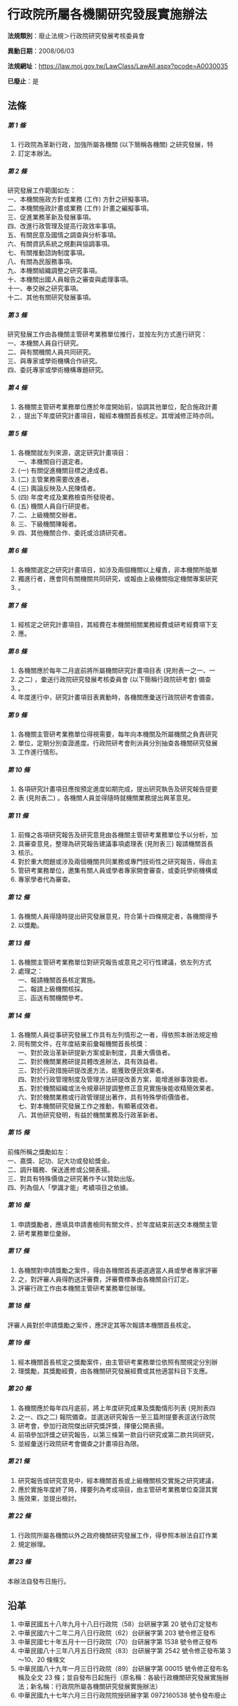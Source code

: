 # 行政院所屬各機關研究發展實施辦法

**法規類別**：廢止法規＞行政院研究發展考核委員會

**異動日期**：2008/06/03  

**法規網址**：https://law.moj.gov.tw/LawClass/LawAll.aspx?pcode=A0030035

**已廢止**：是



## 法條
##### 第 1 條
1. 行政院為革新行政，加強所屬各機關 (以下簡稱各機關) 之研究發展，特
1. 訂定本辦法。

##### 第 2 條
研究發展工作範圍如左：  
一、本機關施政方針或業務 (工作) 方針之研擬事項。  
二、本機關施政計畫或業務 (工作) 計畫之編擬事項。  
三、促進業務革新及發展事項。  
四、改進行政管理及提高行政效率事項。  
五、有關民意及國情之調查與分析事項。  
六、有關資訊系統之規劃與協調事項。  
七、有關推動諮詢制度事項。  
八、有關為民服務事項。  
九、本機關組織調整之研究事項。  
十、本機關出國人員報告之審查與處理事項。  
十一、奉交辦之研究事項。  
十二、其他有關研究發展事項。

##### 第 3 條
研究發展工作由各機關主管研考業務單位推行，並按左列方式進行研究：  
一、本機關人員自行研究。  
二、與有關機關人員共同研究。  
三、與專家或學術機構合作研究。  
四、委託專家或學術機構專題研究。

##### 第 4 條
1. 各機關主管研考業務單位應於年度開始前，協調其他單位，配合施政計畫
1. ，提出下年度研究計畫項目，報經本機關首長核定。其增減修正時亦同。

##### 第 5 條
1. 各機關就左列來源，選定研究計畫項目：  
一、本機關自行選定者。
1.  (一) 有關促進機關目標之達成者。
1.  (二) 主管業務需要改進者。
1.  (三) 輿論反映及人民陳情者。
1.  (四) 年度考成及業務檢查所發現者。
1.  (五) 機關人員自行研提者。
1. 二、上級機關交辦者。
1. 三、下級機關陳報者。
1. 四、其他機關合作、委託或洽請研究者。

##### 第 6 條
1. 各機關選定之研究計畫項目，如涉及兩個機關以上權責，非本機關所能單
1. 獨進行者，應會同有關機關共同研究，或報由上級機關指定機關專案研究
1. 。

##### 第 7 條
1. 經核定之研究計畫項目，其經費在本機關相關業務經費或研考經費項下支
1. 應。

##### 第 8 條
1. 各機關應於每年二月底前將所屬機關研究計畫項目表 (見附表一之一、一
1. 之二) ，彙送行政院研究發展考核委員會 (以下簡稱行政院研考會) 備查
1. 。
1. 年度進行中，研究計畫項目表異動時，各機關應彙送行政院研考會備查。

##### 第 9 條
1. 各機關主管研考業務單位得視需要，每年向本機關及所屬機關之負責研究
1. 單位，定期分別查證進度。行政院研考會則派員分別抽查各機關研究發展
1. 工作進行情形。

##### 第 10 條
1. 各項研究計畫項目應按預定進度如期完成，提出研究執告及研究報告提要
1. 表 (見附表二) 。各機關人員並得隨時就機關業務提出興革意見。

##### 第 11 條
1. 前條之各項研究報告及研究意見由各機關主管研考業務單位予以分析，加
1. 具審查意見，整理為研究報告建議事項處理表 (見附表三) 報請機關首長
1. 核示。
1. 對於重大問題或涉及兩個機關共同業務或專門技術性之研究報告，得由主
1. 管研考業務單位，邀集有關人員或學者專家開會審查，或委託學術機構或
1. 專家學者代為審查。

##### 第 12 條
1. 各機關人員得隨時提出研究發展意見，符合第十四條規定者，各機關得予
1. 以獎勵。

##### 第 13 條
1. 各機關主管研考業務單位對研究報告或意見之可行性建議，依左列方式
1. 處理之：  
一、報請機關首長核定實施。  
二、報請上級機關核採。  
三、函送有關機關參考。

##### 第 14 條
1. 各機關人員從事研究發展工作具有左列情形之一者，得依照本辦法規定檢
1. 同有關文件，在年度結束前彙報機關首長核獎：  
一、對於政治革新研提新方案或新制度，具重大價值者。  
二、對於機關業務研提具體改進辦法，具有效益者。  
三、對於行政措施研提改進方法，能獲致便民效果者。  
四、對於行政管理制度及管理方法研提改善方案，能增進辦事效能者。  
五、對於機關組織或法令規章研提調整修正意見實施後能收精簡效果者。  
六、對於機關業務或行政管理提出著作，具有特殊學術價值者。  
七、對本機關研究發展工作之推動，有顯著成效者。  
八、其他研究發明，有益於機關業務及行政革新者。

##### 第 15 條
前條所稱之獎勵如左：  
一、嘉獎、記功、記大功或發給獎金。  
二、調升職務、保送進修或公開表揚。  
三、對具有特殊價值之研究著作予以贊助出版。  
四、列為個人「學識才能」考績項目之依據。

##### 第 16 條
1. 申請獎勵者，應填具申請書檢同有關文件，於年度結束前送交本機關主管
1. 研考業務單位彙辦。

##### 第 17 條
1. 各機關對申請獎勵之案件，得由各機關首長遴選適當人員或學者專家評審
1. 之，對評審人員得酌送評審費，評審費標準由各機關自行訂定。
1. 評審行政工作由本機關主管研考業務單位辦理。

##### 第 18 條
評審人員對於申請獎勵之案件，應評定其等次報請本機關首長核定。

##### 第 19 條
1. 經本機關首長核定之獎勵案件，由主管研考業務單位依照有關規定分別辦
1. 理獎勵，其獎勵經費，由各機關研究發展經費或其他適當科目下支應。

##### 第 20 條
1. 各機關應於每年四月底前，將上年度研究成果及獎勵情形列表 (見附表四
1. 之一、四之二) 報院備查。並選送研究報告一至三篇附提要表逕送行政院
1. 研考會，參加行政院傑出研究獎評獎，擇優公開表揚。
1. 前項參加評獎之研究報告，以第三條第一款自行研究或第二款共同研究，
1. 並經彙送行政院研考會備查之計畫項目為限。

##### 第 21 條
1. 研究報告或研究意見中，經本機關首長或上級機關核交實施之研究建議，
1. 應於實施年度終了時，擇要列為考成項目，由主管研考業務單位查證其實
1. 施效果，並提出檢討。

##### 第 22 條
1. 行政院所屬各機關以外之政府機關研究發展工作，得參照本辦法自訂作業
1. 規定辦理。

##### 第 23 條
本辦法自發布日施行。

## 沿革
1. 中華民國五十八年九月十八日行政院（58）台研展字第 20 號令訂定發布
1. 中華民國六十二年二月八日行政院（62）台研展字第 203  號令修正發布
1. 中華民國七十年五月十一日行政院（70）台研展字第 1538 號令修正發布
1. 中華民國八十三年八月五日行政院（83）台研展字第 2542 號令修正發布第 3～10、20  條條文
1. 中華民國八十九年一月三日行政院（89）台研展字第 00015  號令修正發布名稱及全文 23 條；並自發布日起施行（原名稱：各級行政機關研究發展實施辦法；新名稱：行政院所屬各機關研究發展實施辦法）
1. 中華民國九十七年六月三日行政院院授研展字第 0972160538 號令發布廢止  

